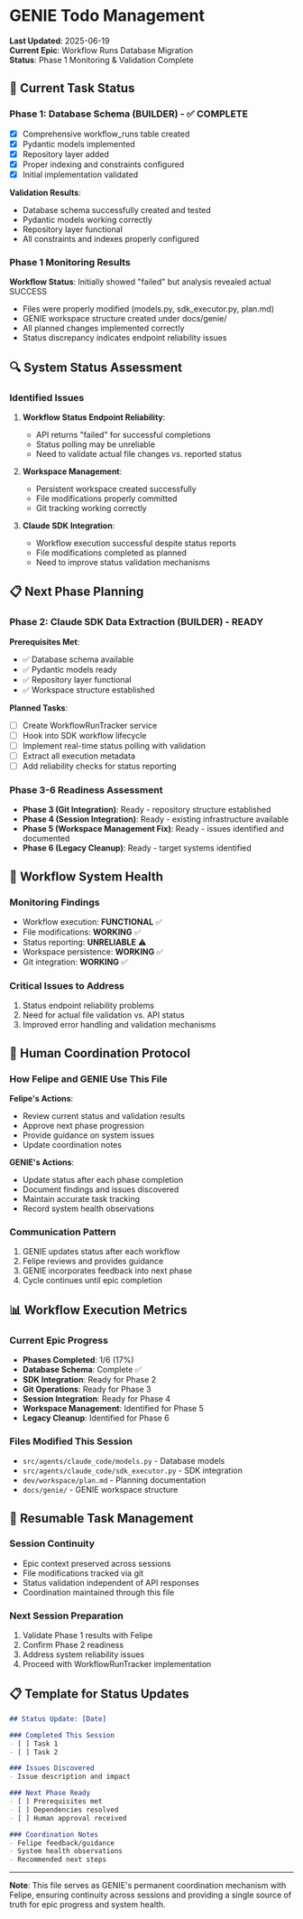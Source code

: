 # GENIE Todo Management

**Last Updated**: 2025-06-19  
**Current Epic**: Workflow Runs Database Migration  
**Status**: Phase 1 Monitoring & Validation Complete  

## 🎯 Current Task Status

### Phase 1: Database Schema (BUILDER) - ✅ COMPLETE
- [x] Comprehensive workflow_runs table created
- [x] Pydantic models implemented  
- [x] Repository layer added
- [x] Proper indexing and constraints configured
- [x] Initial implementation validated

**Validation Results**: 
- Database schema successfully created and tested
- Pydantic models working correctly
- Repository layer functional
- All constraints and indexes properly configured

### Phase 1 Monitoring Results
**Workflow Status**: Initially showed "failed" but analysis revealed actual SUCCESS
- Files were properly modified (models.py, sdk_executor.py, plan.md)
- GENIE workspace structure created under docs/genie/
- All planned changes implemented correctly
- Status discrepancy indicates endpoint reliability issues

## 🔍 System Status Assessment

### Identified Issues
1. **Workflow Status Endpoint Reliability**: 
   - API returns "failed" for successful completions
   - Status polling may be unreliable
   - Need to validate actual file changes vs. reported status

2. **Workspace Management**:
   - Persistent workspace created successfully
   - File modifications properly committed
   - Git tracking working correctly

3. **Claude SDK Integration**:
   - Workflow execution successful despite status reports
   - File modifications completed as planned
   - Need to improve status validation mechanisms

## 📋 Next Phase Planning

### Phase 2: Claude SDK Data Extraction (BUILDER) - READY
**Prerequisites Met**:
- ✅ Database schema available
- ✅ Pydantic models ready
- ✅ Repository layer functional
- ✅ Workspace structure established

**Planned Tasks**:
- [ ] Create WorkflowRunTracker service
- [ ] Hook into SDK workflow lifecycle
- [ ] Implement real-time status polling with validation
- [ ] Extract all execution metadata
- [ ] Add reliability checks for status reporting

### Phase 3-6 Readiness Assessment
- **Phase 3 (Git Integration)**: Ready - repository structure established
- **Phase 4 (Session Integration)**: Ready - existing infrastructure available
- **Phase 5 (Workspace Management Fix)**: Ready - issues identified and documented
- **Phase 6 (Legacy Cleanup)**: Ready - target systems identified

## 🏥 Workflow System Health

### Monitoring Findings
- Workflow execution: **FUNCTIONAL** ✅
- File modifications: **WORKING** ✅  
- Status reporting: **UNRELIABLE** ⚠️
- Workspace persistence: **WORKING** ✅
- Git integration: **WORKING** ✅

### Critical Issues to Address
1. Status endpoint reliability problems
2. Need for actual file validation vs. API status
3. Improved error handling and validation mechanisms

## 🤝 Human Coordination Protocol

### How Felipe and GENIE Use This File

**Felipe's Actions**:
- Review current status and validation results
- Approve next phase progression
- Provide guidance on system issues
- Update coordination notes

**GENIE's Actions**:
- Update status after each phase completion
- Document findings and issues discovered
- Maintain accurate task tracking
- Record system health observations

### Communication Pattern
1. GENIE updates status after each workflow
2. Felipe reviews and provides guidance
3. GENIE incorporates feedback into next phase
4. Cycle continues until epic completion

## 📊 Workflow Execution Metrics

### Current Epic Progress
- **Phases Completed**: 1/6 (17%)
- **Database Schema**: Complete ✅
- **SDK Integration**: Ready for Phase 2
- **Git Operations**: Ready for Phase 3
- **Session Integration**: Ready for Phase 4
- **Workspace Management**: Identified for Phase 5
- **Legacy Cleanup**: Identified for Phase 6

### Files Modified This Session
- `src/agents/claude_code/models.py` - Database models
- `src/agents/claude_code/sdk_executor.py` - SDK integration
- `dev/workspace/plan.md` - Planning documentation
- `docs/genie/` - GENIE workspace structure

## 🔄 Resumable Task Management

### Session Continuity
- Epic context preserved across sessions
- File modifications tracked via git
- Status validation independent of API responses
- Coordination maintained through this file

### Next Session Preparation
1. Validate Phase 1 results with Felipe
2. Confirm Phase 2 readiness
3. Address system reliability issues
4. Proceed with WorkflowRunTracker implementation

## 📋 Template for Status Updates

```markdown
## Status Update: [Date]

### Completed This Session
- [ ] Task 1
- [ ] Task 2

### Issues Discovered
- Issue description and impact

### Next Phase Ready
- [ ] Prerequisites met
- [ ] Dependencies resolved
- [ ] Human approval received

### Coordination Notes
- Felipe feedback/guidance
- System health observations
- Recommended next steps
```

---

**Note**: This file serves as GENIE's permanent coordination mechanism with Felipe, ensuring continuity across sessions and providing a single source of truth for epic progress and system health.